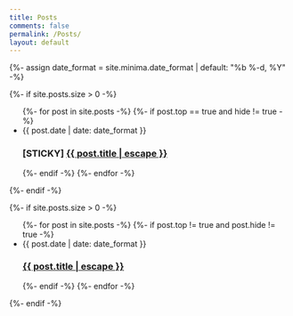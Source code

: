 ```yaml
---
title: Posts
comments: false
permalink: /Posts/
layout: default
---
```


{%- assign date_format = site.minima.date_format | default: "%b %-d, %Y" -%}

{%- if site.posts.size > 0 -%}
  
  <ul class="post-list">
    {%- for post in site.posts -%}
		{%- if post.top == true and hide != true -%}
			<li>
				{{ post.date | date: date_format }}
				<h3>
					[STICKY] <a class="post-link" href="{{ post.url | relative_url }}">{{ post.title | escape }}</a>
				</h3>
			</li>
		{%- endif -%}
    {%- endfor -%}
  </ul>
  
{%- endif -%}

{%- if site.posts.size > 0 -%}
  
  <ul class="post-list">
    {%- for post in site.posts -%}
		{%- if post.top != true and post.hide != true -%}
			<li>
				{{ post.date | date: date_format }}
				<h3>
					<a class="post-link" href="{{ post.url | relative_url }}">{{ post.title | escape }}</a>
				</h3>
			</li>
		{%- endif -%}
    {%- endfor -%}
  </ul>
  
{%- endif -%}
